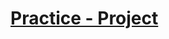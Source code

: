 # [Practice - Project](https://www.theodinproject.com/lessons/node-path-javascript-form-validation-with-javascript#practice)

